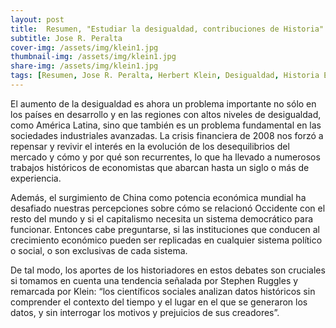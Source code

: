 ```yaml
---
layout: post
title:  Resumen, "Estudiar la desigualdad, contribuciones de Historia" de Herbert Klein 
subtitle: Jose R. Peralta
cover-img: /assets/img/klein1.jpg
thumbnail-img: /assets/img/klein1.jpg
share-img: /assets/img/klein1.jpg
tags: [Resumen, Jose R. Peralta, Herbert Klein, Desigualdad, Historia Económica, China]
---
```


El aumento de la desigualdad es ahora un problema importante no sólo en los países en desarrollo y en las regiones con altos niveles de desigualdad, como América Latina, sino que también es un problema fundamental en las sociedades industriales avanzadas. La crisis financiera de 2008 nos forzó a repensar y revivir el interés en la evolución de los desequilibrios del mercado y cómo y por qué son recurrentes, lo que ha llevado a numerosos trabajos históricos de economistas que abarcan hasta un siglo o más de experiencia.

Además, el surgimiento de China como potencia económica mundial ha desafiado nuestras percepciones sobre cómo se relacionó Occidente con el resto del mundo y si el capitalismo necesita un sistema democrático para funcionar. Entonces cabe preguntarse, si las instituciones que conducen al crecimiento económico pueden ser replicadas en cualquier sistema político o social, o son exclusivas de cada sistema.

De tal modo, los aportes de los historiadores en estos debates son cruciales si tomamos en cuenta una tendencia señalada por Stephen Ruggles y remarcada por Klein: “los científicos sociales analizan datos históricos sin comprender el contexto del tiempo y el lugar en el que se generaron los datos, y sin interrogar los motivos y prejuicios de sus creadores”.